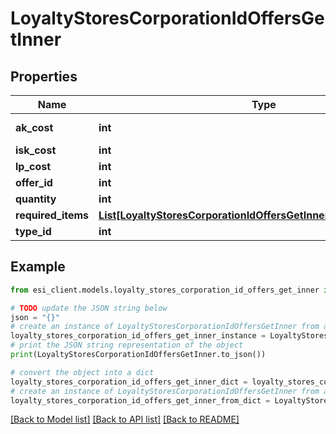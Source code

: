 # LoyaltyStoresCorporationIdOffersGetInner


## Properties

Name | Type | Description | Notes
------------ | ------------- | ------------- | -------------
**ak_cost** | **int** | Analysis kredit cost | [optional] 
**isk_cost** | **int** |  | 
**lp_cost** | **int** |  | 
**offer_id** | **int** |  | 
**quantity** | **int** |  | 
**required_items** | [**List[LoyaltyStoresCorporationIdOffersGetInnerRequiredItemsInner]**](LoyaltyStoresCorporationIdOffersGetInnerRequiredItemsInner.md) |  | 
**type_id** | **int** |  | 

## Example

```python
from esi_client.models.loyalty_stores_corporation_id_offers_get_inner import LoyaltyStoresCorporationIdOffersGetInner

# TODO update the JSON string below
json = "{}"
# create an instance of LoyaltyStoresCorporationIdOffersGetInner from a JSON string
loyalty_stores_corporation_id_offers_get_inner_instance = LoyaltyStoresCorporationIdOffersGetInner.from_json(json)
# print the JSON string representation of the object
print(LoyaltyStoresCorporationIdOffersGetInner.to_json())

# convert the object into a dict
loyalty_stores_corporation_id_offers_get_inner_dict = loyalty_stores_corporation_id_offers_get_inner_instance.to_dict()
# create an instance of LoyaltyStoresCorporationIdOffersGetInner from a dict
loyalty_stores_corporation_id_offers_get_inner_from_dict = LoyaltyStoresCorporationIdOffersGetInner.from_dict(loyalty_stores_corporation_id_offers_get_inner_dict)
```
[[Back to Model list]](../README.md#documentation-for-models) [[Back to API list]](../README.md#documentation-for-api-endpoints) [[Back to README]](../README.md)


